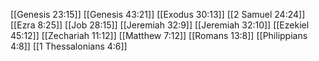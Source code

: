 [[Genesis 23:15]]
[[Genesis 43:21]]
[[Exodus 30:13]]
[[2 Samuel 24:24]]
[[Ezra 8:25]]
[[Job 28:15]]
[[Jeremiah 32:9]]
[[Jeremiah 32:10]]
[[Ezekiel 45:12]]
[[Zechariah 11:12]]
[[Matthew 7:12]]
[[Romans 13:8]]
[[Philippians 4:8]]
[[1 Thessalonians 4:6]]
